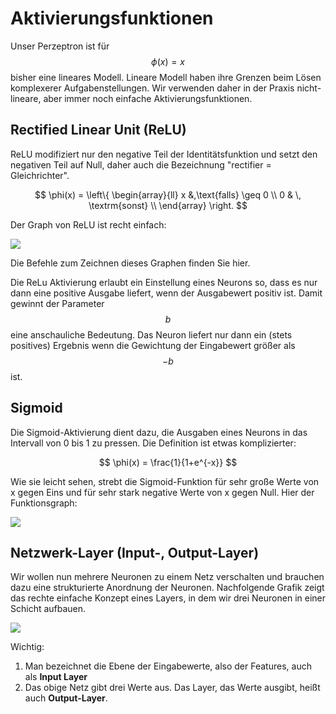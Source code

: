 # Aktivierungsfunktionen

Unser Perzeptron ist für $$\phi(x) = x$$ bisher eine lineares Modell. Lineare Modell haben ihre Grenzen beim Lösen komplexerer Aufgabenstellungen. Wir verwenden daher in der Praxis nicht-lineare, aber immer noch einfache Aktivierungsfunktionen.

## Rectified Linear Unit (ReLU)

ReLU modifiziert nur den negative Teil der Identitätsfunktion und setzt den negativen Teil auf Null, daher auch die Bezeichnung "rectifier = Gleichrichter".

$$
\phi(x) = \left\{
\begin{array}{ll}
x &,\text{falls} \geq 0 \\
0 & \, \textrm{sonst} \\
\end{array}
\right.
$$

&#x20;Der Graph von ReLU ist recht einfach:

![](<../../.gitbook/assets/image (134).png>)

Die Befehle zum Zeichnen dieses Graphen finden Sie hier.&#x20;

Die ReLu Aktivierung erlaubt ein Einstellung eines Neurons so, dass es nur dann eine positive Ausgabe liefert, wenn der Ausgabewert positiv ist. Damit gewinnt der Parameter  $$b$$ eine anschauliche Bedeutung. Das Neuron liefert nur dann ein (stets positives) Ergebnis wenn die Gewichtung der Eingabewert größer als $$-b$$ ist.

## Sigmoid

Die Sigmoid-Aktivierung dient dazu, die Ausgaben eines Neurons in das Intervall von 0 bis 1 zu pressen. Die Definition ist etwas komplizierter:

$$
\phi(x) = \frac{1}{1+e^{-x}}
$$

Wie sie leicht sehen, strebt die Sigmoid-Funktion für sehr große Werte von x gegen Eins und für sehr stark negative Werte von x gegen Null. Hier der Funktionsgraph:

![](<../../.gitbook/assets/image (135).png>)

## Netzwerk-Layer (Input-, Output-Layer)

Wir wollen nun mehrere Neuronen zu einem Netz verschalten und brauchen dazu eine strukturierte Anordnung der Neuronen. Nachfolgende Grafik zeigt das rechte einfache Konzept eines Layers, in dem wir  drei Neuronen in einer Schicht aufbauen.&#x20;

![](<../../.gitbook/assets/image (139).png>)

Wichtig:

1. Man bezeichnet die Ebene der Eingabewerte, also der Features, auch als **Input Layer**
2. Das obige Netz gibt drei Werte aus. Das Layer, das Werte ausgibt, heißt auch **Output-Layer**.

